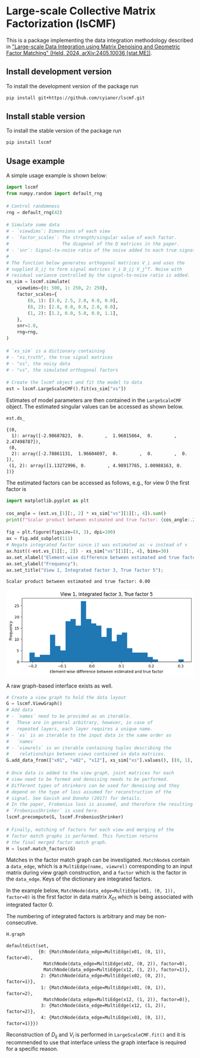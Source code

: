 # Large-scale Collective Matrix Factorization (lsCMF)

This is a package implementing the data integration methodology described in 
["Large-scale Data Integration using Matrix Denoising and
Geometric Factor Matching" (Held, 2024, arXiv:2405.10036 \[stat.ME\])](https://arxiv.org/abs/2405.10036).

## Install development version

To install the development version of the package run

```sh
pip install git+https://github.com/cyianor/lscmf.git
```

## Install stable version

To install the stable version of the package run

```sh
pip install lscmf
```

## Usage example

A simple usage example is shown below:


```python
import lscmf
from numpy.random import default_rng

# Control randomness
rng = default_rng(42)

# Simulate some data
# - `viewdims`: Dimensions of each view
# - `factor_scales`: The strength/singular value of each factor. 
#                    The diagonal of the D matrices in the paper.
# - `snr`: Signal-to-noise ratio of the noise added to each true signal
#
# The function below generates orthogonal matrices V_i and uses the
# supplied D_ij to form signal matrices V_i D_ij V_j^T. Noise with
# residual variance controlled by the signal-to-noise ratio is added.
xs_sim = lscmf.simulate(
    viewdims={0: 500, 1: 250, 2: 250},
    factor_scales={
        (0, 1): [3.0, 2.5, 2.0, 0.0, 0.0],
        (0, 2): [2.8, 0.0, 0.0, 2.0, 0.0],
        (1, 2): [1.2, 0.0, 5.0, 0.0, 1.1],
    },
    snr=1.0,
    rng=rng,
)

# `xs_sim` is a dictionary containing
# - "xs_truth", the true signal matrices
# - "xs", the noisy data
# - "vs", the simulated orthogonal factors

# Create the lscmf object and fit the model to data
est = lscmf.LargeScaleCMF().fit(xs_sim["xs"])
```

Estimates of model parameters are then contained in the `LargeScaleCMF` object.
The estimated singular values can be accessed as shown below.


```python
est.ds_
```




    {(0,
      1): array([-2.98687823,  0.        ,  1.96015864,  0.        ,  2.47498787]),
     (0,
      2): array([-2.78861131,  1.96604697,  0.        ,  0.        ,  0.        ]),
     (1, 2): array([1.13272996, 0.        , 4.98917765, 1.00988163, 0.        ])}



The estimated factors can be accessed as follows, e.g., for view 0 the first factor is


```python
import matplotlib.pyplot as plt

cos_angle = (est.vs_[1][:, 2] * xs_sim["vs"][1][:, 4]).sum()
print(f"Scalar product between estimated and true factor: {cos_angle:.2f}")

fig = plt.figure(figsize=(8, 3), dpi=100)
ax = fig.add_subplot(111)
# Negate integrated factor since it was estimated as -v instead of v
ax.hist((-est.vs_[1][:, 2]) - xs_sim["vs"][1][:, 4], bins=30)
ax.set_xlabel("Element-wise difference between estimated and true factor")
ax.set_ylabel("Frequency");
ax.set_title("View 1, Integrated factor 3, True factor 5");
```

    Scalar product between estimated and true factor: 0.00



    
![png](https://github.com/cyianor/lscmf/raw/v0.2.1/README_files/README_5_1.png)
    


A raw graph-based interface exists as well.


```python
# Create a view graph to hold the data layout
G = lscmf.ViewGraph()
# Add data
# - `names` need to be provided as an iterable.
#   These are in general arbitrary, however, in case of
#   repeated layers, each layer requires a unique name.
# - `xs` is an iterable to the input data in the same order as
#   `names`
# - `viewrels` is an iterable containing tuples describing the
#    relationships between views contained in data matrices.
G.add_data_from(["x01", "x02", "x12"], xs_sim["xs"].values(), [(0, 1), (0, 2), (1, 2)])

# Once data is added to the view graph, joint matrices for each
# view need to be formed and denoising needs to be performed.
# Different types of shrinkers can be used for denoising and they
# depend on the type of loss assumed for reconstruction of the
# signal. See Gavish and Donoho (2017) for details.
# In the paper, Frobenius loss is assumed, and therefore the resulting
# `FrobeniusShrinker` is used here.
lscmf.precompute(G, lscmf.FrobeniusShrinker)

# Finally, matching of factors for each view and merging of the
# factor match graphs is performed. This function returns
# the final merged factor match graph.
H = lscmf.match_factors(G)
```

Matches in the factor match graph can be investigated. `MatchNode`s contain a `data_edge`, which is a `MultiEdge(name, viewrel)` corresponding to an input matrix during view graph construction, and a `factor` which is the factor in the `data_edge`. Keys of the dictionary are integrated factors.

In the example below, `MatchNode(data_edge=MultiEdge(x01, (0, 1)), factor=0)` is the first factor in data matrix $X_{01}$ which is being associated with integrated factor 0.

The numbering of integrated factors is arbitrary and may be non-consecutive.


```python
H.graph
```




    defaultdict(set,
                {0: {MatchNode(data_edge=MultiEdge(x01, (0, 1)), factor=0),
                  MatchNode(data_edge=MultiEdge(x02, (0, 2)), factor=0),
                  MatchNode(data_edge=MultiEdge(x12, (1, 2)), factor=1)},
                 2: {MatchNode(data_edge=MultiEdge(x02, (0, 2)), factor=1)},
                 1: {MatchNode(data_edge=MultiEdge(x01, (0, 1)), factor=2),
                  MatchNode(data_edge=MultiEdge(x12, (1, 2)), factor=0)},
                 3: {MatchNode(data_edge=MultiEdge(x12, (1, 2)), factor=2)},
                 4: {MatchNode(data_edge=MultiEdge(x01, (0, 1)), factor=1)}})



Reconstruction of $D_{ij}$ and $V_i$ is performed in `LargeScaleCMF.fit()` and it is recommended to use that interface unless the graph interface is required for a specific reason.
